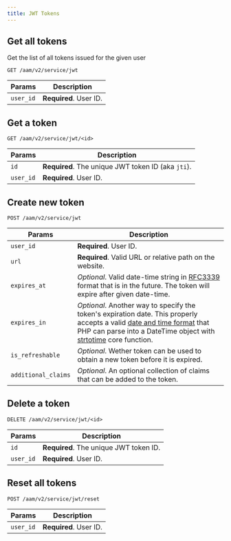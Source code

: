 ```yaml
---
title: JWT Tokens
---
```


## Get all tokens

Get the list of all tokens issued for the given user

`GET /aam/v2/service/jwt`

| Params | Description |
| ------ | ----------- |
| `user_id` | **Required**. User ID. |

## Get a token

`GET /aam/v2/service/jwt/<id>`

| Params | Description |
| ------ | ----------- |
| `id` | **Required**. The unique JWT token ID (aka `jti`). |
| `user_id` | **Required**. User ID. |

## Create new token

`POST /aam/v2/service/jwt`

| Params | Description |
| ------ | ----------- |
| `user_id` | **Required**. User ID. |
| `url` | **Required**. Valid URL or relative path on the website. |
| `expires_at` | _Optional_. Valid date-time string in [RFC3339](https://datatracker.ietf.org/doc/html/rfc3339#section-5.8) format that is in the future. The token will expire after given date-time. |
| `expires_in` | _Optional_. Another way to specify the token's expiration date. This properly accepts a valid [date and time format](https://www.php.net/manual/en/datetime.formats.php) that PHP can parse into a DateTime object with [strtotime](https://www.php.net/manual/en/function.strtotime.php) core function. |
| `is_refreshable` | _Optional_. Wether token can be used to obtain a new token before it is expired. |
| `additional_claims` | _Optional_. An optional collection of claims that can be added to the token. |

## Delete a token

`DELETE /aam/v2/service/jwt/<id>`

| Params | Description |
| ------ | ----------- |
| `id` | **Required**. The unique JWT token ID. |
| `user_id` | **Required**. User ID. |

## Reset all tokens

`POST /aam/v2/service/jwt/reset`

| Params | Description |
| ------ | ----------- |
| `user_id` | **Required**. User ID. |